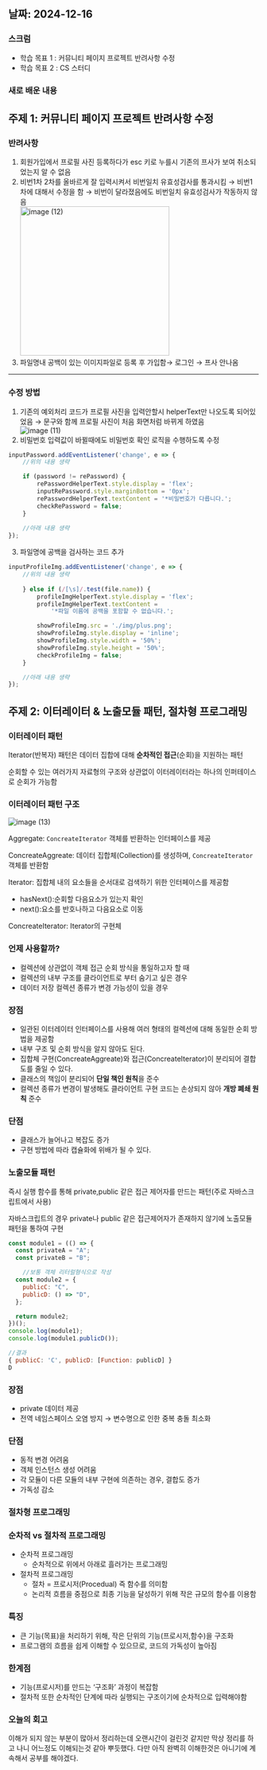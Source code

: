 ## 날짜: 2024-12-16

### 스크럼
- 학습 목표 1 : 커뮤니티 페이지 프로젝트 반려사항 수정
- 학습 목표 2 : CS 스터디
### 새로 배운 내용
## 주제 1: 커뮤니티 페이지 프로젝트 반려사항 수정
### 반려사항
1. 회원가입에서 프로필 사진 등록하다가 esc 키로 누를시 기존의 프사가 보여 취소되었는지 알 수 없음
2. 비번1차 2차를 올바르게 잘 입력시켜서 비번일치 유효성검사를 통과시킴 → 비번1차에 대해서 수정을 함 → 비번이 달라졌음에도 비번일치 유효성검사가 작동하지 않음<br>
   <img width="300" alt="image (12)" src="https://github.com/user-attachments/assets/68cd8dd7-47f3-4ece-875d-d4660d4bbce5" />
3. 파일명내 공백이 있는 이미지파일로 등록 후 가입함→ 로그인 → 프사 안나옴

***

### 수정 방법
1. 기존의 예외처리 코드가 프로필 사진을 입력안할시 helperText만 나오도록 되어있었음 → 문구와 함께 프로필 사진이 처음 화면처럼 바뀌게 하였음<br>
   ![image (11)](https://github.com/user-attachments/assets/3b36f60f-028a-4734-886a-f0dae3b97e41)    
2. 비밀번호 입력값이 바뀔때에도 비밀번호 확인 로직을 수행하도록 수정
```js
inputPassword.addEventListener('change', e => {
    //위의 내용 생략

    if (password != rePassword) {
        rePasswordHelperText.style.display = 'flex';
        inputRePassword.style.marginBottom = '0px';
        rePasswordHelperText.textContent = '*비밀번호가 다릅니다.';
        checkRePassword = false;
    }
    
    //아래 내용 생략
});
```
3. 파일명에 공백을 검사하는 코드 추가
```js
inputProfileImg.addEventListener('change', e => {
    //위의 내용 생략
    
    } else if (/[\s]/.test(file.name)) {
        profileImgHelperText.style.display = 'flex';
        profileImgHelperText.textContent =
            '*파일 이름에 공백을 포함할 수 없습니다.';

        showProfileImg.src = './img/plus.png';
        showProfileImg.style.display = 'inline';
        showProfileImg.style.width = '50%';
        showProfileImg.style.height = '50%';
        checkProfileImg = false;
    }

    //아래 내용 생략 
});
```

## 주제 2: 이터레이터 & 노출모듈 패턴, 절차형 프로그래밍

### 이터레이터 패턴
Iterator(반복자) 패턴은 데이터 집합에 대해 **순차적인 접근**(순회)을 지원하는 패턴

순회할 수 있는 여러가지 자료형의 구조와 상관없이 이터레이터라는 하나의 인퍼테이스로 순회가 가능함

### 이터레이터 패턴 구조
![image (13)](https://github.com/user-attachments/assets/1b2c2d8f-8fab-4395-8fdb-9512fac9c7ba)

Aggregate: `ConcreateIterator` 객체를 반환하는 인터페이스를 제공

ConcreateAggreate:  데이터 집합체(Collection)를 생성하며, `ConcreateIterator` 객체를 반환함

Iterator: 집합체 내의 요소들을 순서대로 검색하기 위한 인터페이스를 제공함

- hasNext():순회할 다음요소가 있는지 확인
- next():요소를 반호나하고 다음요소로 이동

ConcreateIterator: Iterator의 구현체

### 언제 사용할까?

- 컬렉션에 상관없이 객체 접근 순회 방식을 통일하고자 할 때
- 컬렉션의 내부 구조를 클라이언트로 부터 숨기고 싶은 경우
- 데이터 저장 컬렉션 종류가 변경 가능성이 있을 경우

### 장점

- 일관된 이터레이터 인터페이스를 사용해 여러 형태의 컬렉션에 대해 동일한 순회 방법을 제공함
- 내부 구조 및 순회 방식을 알지 않아도 된다.
- 집합체 구현(ConcreateAggreate)와 접근(ConcreateIterator)이 분리되어 결합도를 줄일 수 있다.
- 클래스의 책임이 분리되어 **단일 책인 원칙**을 준수
- 컬렉션 종류가 변경이 발생해도 클라이언트 구현 코드는 손상되지 않아 **개방 폐쇄 원칙** 준수

### 단점

- 클래스가 늘어나고 복잡도 증가
- 구현 방법에 따라 캡슐화에 위배가 될 수 있다.

### 노출모듈 패턴
즉시 실행 함수를 통해 private,public 같은 접근 제어자를 만드는 패턴(주로 자바스크립트에서 사용)

자바스크립트의 경우 private나 public 같은 접근제어자가 존재하지 않기에 노출모듈 패턴을 통하여 구현

```js
const module1 = (() => {
  const privateA = "A";
  const privateB = "B";

	//보통 객체 리터럴형식으로 작성
  const module2 = {
    publicC: "C",
    publicD: () => "D",
  };

  return module2;
})();
console.log(module1);
console.log(module1.publicD());

//결과
{ publicC: 'C', publicD: [Function: publicD] }
D
```
### 장점

- private 데이터 제공
- 전역 네임스페이스 오염 방지 → 변수명으로 인한 중복 충돌 최소화

### 단점

- 동적 변경 어려움
- 객체 인스턴스 생성 어려움
- 각 모듈이 다른 모듈의 내부 구현에 의존하는 경우, 결합도 증가
- 가독성 감소

### 절차형 프로그래밍
### 순차적 vs 절차적 프로그래밍

- 순차적 프로그래밍
    - 순차적으로 위에서 아래로 흘러가는 프로그래밍
- 절차적 프로그래밍
    - 절차 = 프로시저(Procedual) 즉 함수를 의미함
    - 논리적 흐름을 중점으로 최종 기능을 달성하기 위해 작은 규모의 함수를 이용함
### 특징

- 큰 기능(목표)을 처리하기 위해, 작은 단위의 기능(프로시저,함수)을 구조화
- 프로그램의 흐름을 쉽게 이해할 수 있으므로, 코드의 가독성이 높아짐

### 한계점

- 기능(프로시저)를 만드는 ‘구조화’ 과정이 복잡함
- 절차적 또한 순차적인 단계에 따라 실행되는 구조이기에 순차적으로 입력해야함

### 오늘의 회고
이해가 되지 않는 부분이 많아서 정리하는데 오랜시간이 걸린것 같지만 막상 정리를 하고 나니
어느정도 이해되는것 같아 뿌듯했다. 다만 아직 완벽히 이해한것은 아니기에 계속해서 공부를 해야겠다.